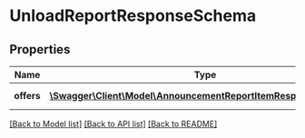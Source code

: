 # UnloadReportResponseSchema

## Properties
Name | Type | Description | Notes
------------ | ------------- | ------------- | -------------
**offers** | [**\Swagger\Client\Model\AnnouncementReportItemResponseSchema[]**](AnnouncementReportItemResponseSchema.md) | Записи отчёта | [optional] 

[[Back to Model list]](../README.md#documentation-for-models) [[Back to API list]](../README.md#documentation-for-api-endpoints) [[Back to README]](../README.md)


